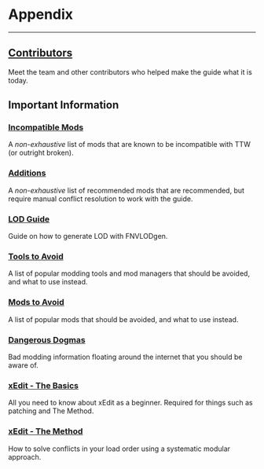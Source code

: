 ﻿# Appendix

---

## [Contributors](contributors)

Meet the team and other contributors who helped make the guide what it is today.

## Important Information

### [Incompatible Mods](incompatible)

A _non-exhaustive_ list of mods that are known to be incompatible with TTW (or outright broken).

### [Additions](additions)

A _non-exhaustive_ list of recommended mods that are recommended, but require manual conflict resolution to work with the guide.

### [LOD Guide](https://vivanewvegas.moddinglinked.com/lod.html)

Guide on how to generate LOD with FNVLODgen.

### [Tools to Avoid](https://vivanewvegas.moddinglinked.com/avoid-tools.html)

A list of popular modding tools and mod managers that should be avoided, and what to use instead.

### [Mods to Avoid](https://vivanewvegas.moddinglinked.com/avoid-mods.html)

A list of popular mods that should be avoided, and what to use instead.

### [Dangerous Dogmas](https://moddinglinked.com/dogmas.html)

Bad modding information floating around the internet that you should be aware of.

### [xEdit - The Basics](https://moddinglinked.com/xedit.html)

All you need to know about xEdit as a beginner.
Required for things such as patching and The Method.

### [xEdit - The Method](https://moddinglinked.com/themethod.html)

How to solve conflicts in your load order using a systematic modular approach.
